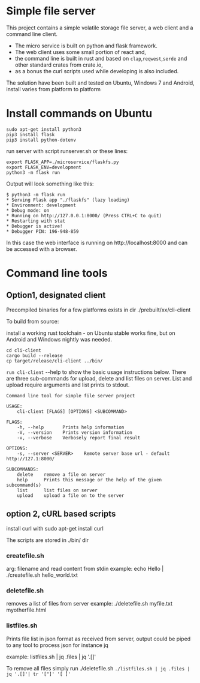 # Simple file server

This project contains a simple volatile storage file server, a web client and a command line client.
 
* The micro service is built on python and flask framework.
* The web client uses some small portion of react and,
* the command line is built in rust and based on `clap`,`reqwest`,`serde` and other standard crates from crate.io,
* as a bonus the curl scripts used while developing is also included.

The solution have been built and tested on Ubuntu, Windows 7 and Android, install varies from platform to platform

# Install commands on Ubuntu

    sudo apt-get install python3
    pip3 install flask
    pip3 install python-dotenv

run server with script runserver.sh  or these lines:

    export FLASK_APP=./microservice/flaskfs.py
    export FLASK_ENV=development
    python3 -m flask run


Output will look something like this:

    $ python3 -m flask run
    * Serving Flask app "./flaskfs" (lazy loading)
    * Environment: development
    * Debug mode: on
    * Running on http://127.0.0.1:8000/ (Press CTRL+C to quit)
    * Restarting with stat
    * Debugger is active!
    * Debugger PIN: 196-948-859

In this case the web interface is running on http://localhost:8000 and can be accessed with a browser.


# Command line tools

## Option1, designated client

Precompiled binaries for a few platforms exists in dir ./prebuilt/xx/cli-client

To build from source:

install a working rust toolchain - on Ubuntu stable works fine, but on Android and Windows nightly was needed.

    cd cli-client
    cargo build --release
    cp target/release/cli-client ../bin/

`run cli-client` --help to show the basic usage instructions below.
There are three sub-commands for upload, delete and list files on server. List and upload require arguments and list prints to stdout.


    Command line tool for simple file server project

    USAGE:
        cli-client [FLAGS] [OPTIONS] <SUBCOMMAND>

    FLAGS:
        -h, --help       Prints help information
        -V, --version    Prints version information
        -v, --verbose    Verbosely report final result

    OPTIONS:
        -s, --server <SERVER>    Remote server base url - default http://127.1:8000/

    SUBCOMMANDS:
        delete    remove a file on server
        help      Prints this message or the help of the given subcommand(s)
        list      list files on server
        upload    upload a file on to the server




## option 2, cURL based scripts
install curl with
    sudo apt-get install curl

The scripts are stored in ./bin/ dir

### createfile.sh
arg: filename  and read content from stdin
example:
echo Hello | ./createfile.sh  hello_world.txt

### deletefile.sh

removes a list of files from server
example:
./deletefile.sh myfile.txt myotherfile.html

### listfiles.sh

Prints file list in json format as received from server, output could be piped to any tool to process json for instance jq

example:
    listfiles.sh | jq .files | jq '.[]'

To remove all files simply run
    ./deletefile.sh ` ./listfiles.sh | jq .files | jq '.[]'| tr '["]' '[ ]' `

